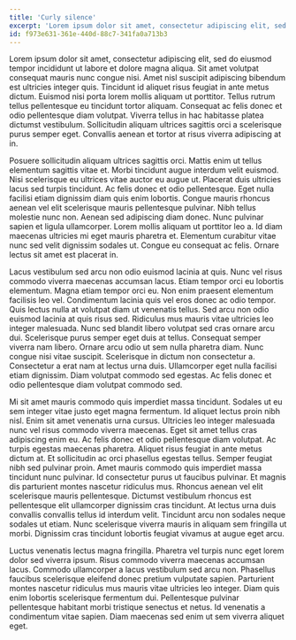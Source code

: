 ```yaml
---
title: 'Curly silence'
excerpt: 'Lorem ipsum dolor sit amet, consectetur adipiscing elit, sed do eiusmod tempor incididunt ut labore et dolore magna aliqua.'
id: f973e631-361e-440d-88c7-341fa0a713b3
---
```


Lorem ipsum dolor sit amet, consectetur adipiscing elit, sed do eiusmod tempor incididunt ut labore et dolore magna aliqua. Sit amet volutpat consequat mauris nunc congue nisi. Amet nisl suscipit adipiscing bibendum est ultricies integer quis. Tincidunt id aliquet risus feugiat in ante metus dictum. Euismod nisi porta lorem mollis aliquam ut porttitor. Tellus rutrum tellus pellentesque eu tincidunt tortor aliquam. Consequat ac felis donec et odio pellentesque diam volutpat. Viverra tellus in hac habitasse platea dictumst vestibulum. Sollicitudin aliquam ultrices sagittis orci a scelerisque purus semper eget. Convallis aenean et tortor at risus viverra adipiscing at in.

Posuere sollicitudin aliquam ultrices sagittis orci. Mattis enim ut tellus elementum sagittis vitae et. Morbi tincidunt augue interdum velit euismod. Nisi scelerisque eu ultrices vitae auctor eu augue ut. Placerat duis ultricies lacus sed turpis tincidunt. Ac felis donec et odio pellentesque. Eget nulla facilisi etiam dignissim diam quis enim lobortis. Congue mauris rhoncus aenean vel elit scelerisque mauris pellentesque pulvinar. Nibh tellus molestie nunc non. Aenean sed adipiscing diam donec. Nunc pulvinar sapien et ligula ullamcorper. Lorem mollis aliquam ut porttitor leo a. Id diam maecenas ultricies mi eget mauris pharetra et. Elementum curabitur vitae nunc sed velit dignissim sodales ut. Congue eu consequat ac felis. Ornare lectus sit amet est placerat in.

Lacus vestibulum sed arcu non odio euismod lacinia at quis. Nunc vel risus commodo viverra maecenas accumsan lacus. Etiam tempor orci eu lobortis elementum. Magna etiam tempor orci eu. Non enim praesent elementum facilisis leo vel. Condimentum lacinia quis vel eros donec ac odio tempor. Quis lectus nulla at volutpat diam ut venenatis tellus. Sed arcu non odio euismod lacinia at quis risus sed. Ridiculus mus mauris vitae ultricies leo integer malesuada. Nunc sed blandit libero volutpat sed cras ornare arcu dui. Scelerisque purus semper eget duis at tellus. Consequat semper viverra nam libero. Ornare arcu odio ut sem nulla pharetra diam. Nunc congue nisi vitae suscipit. Scelerisque in dictum non consectetur a. Consectetur a erat nam at lectus urna duis. Ullamcorper eget nulla facilisi etiam dignissim. Diam volutpat commodo sed egestas. Ac felis donec et odio pellentesque diam volutpat commodo sed.

Mi sit amet mauris commodo quis imperdiet massa tincidunt. Sodales ut eu sem integer vitae justo eget magna fermentum. Id aliquet lectus proin nibh nisl. Enim sit amet venenatis urna cursus. Ultricies leo integer malesuada nunc vel risus commodo viverra maecenas. Eget sit amet tellus cras adipiscing enim eu. Ac felis donec et odio pellentesque diam volutpat. Ac turpis egestas maecenas pharetra. Aliquet risus feugiat in ante metus dictum at. Et sollicitudin ac orci phasellus egestas tellus. Semper feugiat nibh sed pulvinar proin. Amet mauris commodo quis imperdiet massa tincidunt nunc pulvinar. Id consectetur purus ut faucibus pulvinar. Et magnis dis parturient montes nascetur ridiculus mus. Rhoncus aenean vel elit scelerisque mauris pellentesque. Dictumst vestibulum rhoncus est pellentesque elit ullamcorper dignissim cras tincidunt. At lectus urna duis convallis convallis tellus id interdum velit. Tincidunt arcu non sodales neque sodales ut etiam. Nunc scelerisque viverra mauris in aliquam sem fringilla ut morbi. Dignissim cras tincidunt lobortis feugiat vivamus at augue eget arcu.

Luctus venenatis lectus magna fringilla. Pharetra vel turpis nunc eget lorem dolor sed viverra ipsum. Risus commodo viverra maecenas accumsan lacus. Commodo ullamcorper a lacus vestibulum sed arcu non. Phasellus faucibus scelerisque eleifend donec pretium vulputate sapien. Parturient montes nascetur ridiculus mus mauris vitae ultricies leo integer. Diam quis enim lobortis scelerisque fermentum dui. Pellentesque pulvinar pellentesque habitant morbi tristique senectus et netus. Id venenatis a condimentum vitae sapien. Diam maecenas sed enim ut sem viverra aliquet eget.
      
